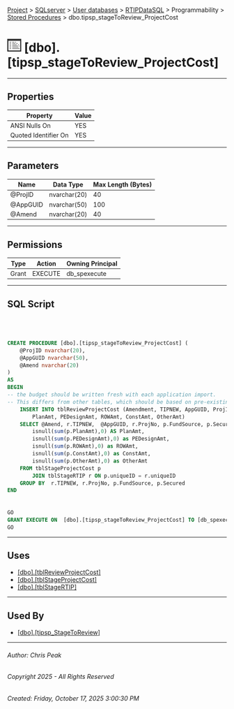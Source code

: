 #### 

[Project](../../../../../index.md) > [SQLserver](../../../../index.md) > [User databases](../../../index.md) > [RTIPDataSQL](../../index.md) > Programmability > [Stored Procedures](Stored_Procedures.md) > dbo.tipsp_stageToReview_ProjectCost

# ![Stored Procedures](../../../../../Images/StoredProcedure32.png) [dbo].[tipsp_stageToReview_ProjectCost]

---

## <a name="#properties"></a>Properties

| Property | Value |
|---|---|
| ANSI Nulls On | YES |
| Quoted Identifier On | YES |


---

## <a name="#parameters"></a>Parameters

| Name | Data Type | Max Length (Bytes) |
|---|---|---|
| @ProjID | nvarchar(20) | 40 |
| @AppGUID | nvarchar(50) | 100 |
| @Amend | nvarchar(20) | 40 |


---

## <a name="#permissions"></a>Permissions

| Type | Action | Owning Principal |
|---|---|---|
| Grant | EXECUTE | db_spexecute |


---

## <a name="#sqlscript"></a>SQL Script

```sql



CREATE PROCEDURE [dbo].[tipsp_stageToReview_ProjectCost] (
	@ProjID nvarchar(20),
	@AppGUID nvarchar(50),
	@Amend nvarchar(20)
)
AS
BEGIN
-- the budget should be written fresh with each application import.
-- This differs from other tables, which should be based on pre-existing data if it exists.
	INSERT INTO tblReviewProjectCost (Amendment, TIPNEW, AppGUID, ProjID, FundSource, Secured,
		PlanAmt, PEDesignAmt, ROWAmt, ConstAmt, OtherAmt)
	SELECT @Amend, r.TIPNEW,  @AppGUID, r.ProjNo, p.FundSource, p.Secured, 
		isnull(sum(p.PlanAmt),0) AS PlanAmt, 
		isnull(sum(p.PEDesignAmt),0) as PEDesignAmt, 
		isnull(sum(p.ROWAmt),0) as ROWAmt, 
		isnull(sum(p.ConstAmt),0) as ConstAmt, 
		isnull(sum(p.OtherAmt),0) as OtherAmt
	FROM tblStageProjectCost p 
		JOIN tblStageRTIP r ON p.uniqueID = r.uniqueID
	GROUP BY  r.TIPNEW, r.ProjNo, p.FundSource, p.Secured
END


GO
GRANT EXECUTE ON  [dbo].[tipsp_stageToReview_ProjectCost] TO [db_spexecute]
GO

```


---

## <a name="#uses"></a>Uses

* [[dbo].[tblReviewProjectCost]](../../Tables/dbo_tblReviewProjectCost.md)
* [[dbo].[tblStageProjectCost]](../../Tables/dbo_tblStageProjectCost.md)
* [[dbo].[tblStageRTIP]](../../Tables/dbo_tblStageRTIP.md)


---

## <a name="#usedby"></a>Used By

* [[dbo].[tipsp_StageToReview]](dbo_tipsp_StageToReview.md)


---

###### Author:  Chris Peak

###### Copyright 2025 - All Rights Reserved

###### Created: Friday, October 17, 2025 3:00:30 PM

